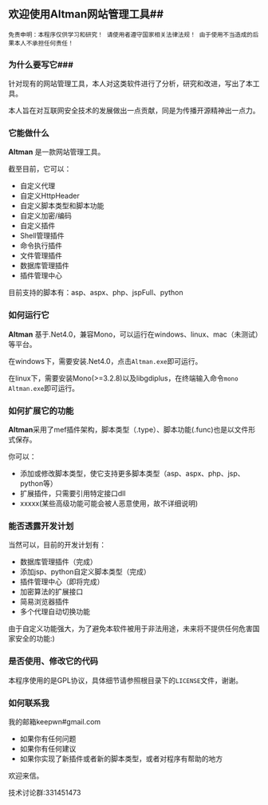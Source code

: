 ## 欢迎使用Altman网站管理工具##
`免责申明：本程序仅供学习和研究！
请使用者遵守国家相关法律法规！
由于使用不当造成的后果本人不承担任何责任！`

### 为什么要写它###
针对现有的网站管理工具，本人对这类软件进行了分析，研究和改进，写出了本工具。

本人旨在对互联网安全技术的发展做出一点贡献，同是为传播开源精神出一点力。


### 它能做什么 ###
**Altman** 是一款网站管理工具。

截至目前，它可以：

- 自定义代理
- 自定义HttpHeader
- 自定义脚本类型和脚本功能
- 自定义加密/编码
- 自定义插件
- Shell管理插件
- 命令执行插件
- 文件管理插件
- 数据库管理插件
- 插件管理中心

目前支持的脚本有：asp、aspx、php、jspFull、python

### 如何运行它 ###
**Altman** 基于.Net4.0，兼容Mono，可以运行在windows、linux、mac（未测试）等平台。

在windows下，需要安装.Net4.0，点击`Altman.exe`即可运行。

在linux下，需要安装Mono(>=3.2.8)以及libgdiplus，在终端输入命令`mono Altman.exe`即可运行。

### 如何扩展它的功能 ###
**Altman**采用了mef插件架构，脚本类型（.type）、脚本功能(.func)也是以文件形式保存。

你可以：

- 添加或修改脚本类型，使它支持更多脚本类型（asp、aspx、php、jsp、python等）
- 扩展插件，只需要引用特定接口dll
- xxxxx(某些高级功能可能会被人恶意使用，故不详细说明)


### 能否透露开发计划 ###
当然可以，目前的开发计划有：

- 数据库管理插件（完成）
- 添加jsp、python自定义脚本类型（完成）
- 插件管理中心（即将完成）
- 加密算法的扩展接口
- 简易浏览器插件
- 多个代理自动切换功能

由于自定义功能强大，为了避免本软件被用于非法用途，未来将不提供任何危害国家安全的功能:)


### 是否使用、修改它的代码 ###
本程序使用的是GPL协议，具体细节请参照根目录下的`LICENSE`文件，谢谢。


### 如何联系我 ###
我的邮箱keepwn#gmail.com

- 如果你有任何问题
- 如果你有任何建议
- 如果你实现了新插件或者新的脚本类型，或者对程序有帮助的地方

欢迎来信。

技术讨论群:331451473
